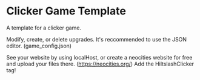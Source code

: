 # Clicker Game Template
 A template for a clicker game.

Modify, create, or delete upgrades. It's reccommended to use the JSON editor. (game_config.json)

See your website by using localHost, or create a neocities website for free and upload your files there. (https://neocities.org/) Add the HiltslashClicker tag!

